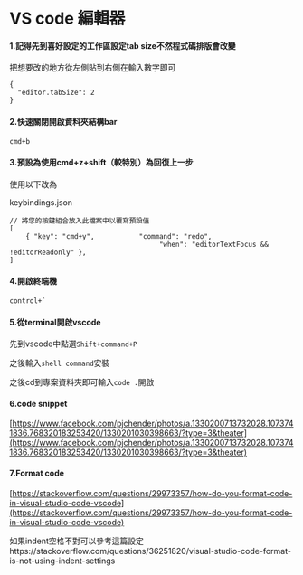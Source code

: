 # VS code 編輯器

#### 1.記得先到喜好設定的工作區設定tab size不然程式碼排版會改變

把想要改的地方從左側貼到右側在輸入數字即可

```
{
  "editor.tabSize": 2
}
```

#### 2.快速關閉開啟資料夾結構bar

```
cmd+b
```

#### 3.預設為使用cmd+z+shift（較特別）為回復上一步

使用以下改為

keybindings.json

```
// 將您的按鍵組合放入此檔案中以覆寫預設值
[
    { "key": "cmd+y",           "command": "redo",
                                     "when": "editorTextFocus && !editorReadonly" },
]
```

#### 4.開啟終端機

    control+`

#### 5.從terminal開啟vscode

先到vscode中點選`Shift+command+P`

之後輸入`shell command`安裝

之後cd到專案資料夾即可輸入`code .`開啟

#### 6.code snippet

[https://www.facebook.com/pjchender/photos/a.1330200713732028.1073741836.768320183253420/1330201030398663/?type=3&theater](https://www.facebook.com/pjchender/photos/a.1330200713732028.1073741836.768320183253420/1330201030398663/?type=3&theater)

#### 7.Format code

[https://stackoverflow.com/questions/29973357/how-do-you-format-code-in-visual-studio-code-vscode](https://stackoverflow.com/questions/29973357/how-do-you-format-code-in-visual-studio-code-vscode)

如果indent空格不對可以參考這篇設定https://stackoverflow.com/questions/36251820/visual-studio-code-format-is-not-using-indent-settings

